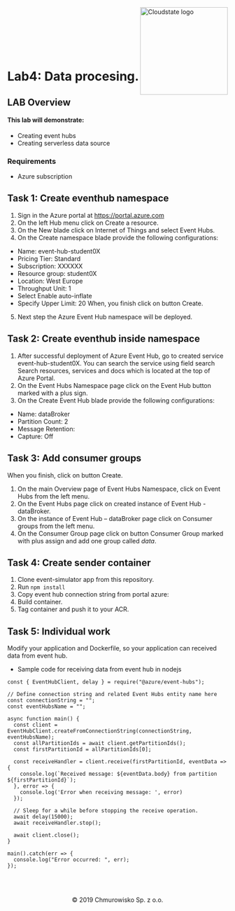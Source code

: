 <img src="../../img/logo.jpg" alt="Cloudstate logo" width="200" align="right">
<br><br>
<br><br>
<br><br>

# Lab4: Data procesing.

## LAB Overview

#### This lab will demonstrate:
* Creating event hubs
* Creating serverless data source


### Requirements
* Azure subscription

## Task 1: Create eventhub namespace

1.	Sign in the Azure portal at
https://portal.azure.com
2.	On the left Hub menu click on Create a resource.
3.	On the New blade click on Internet of Things and select Event Hubs.
4.	On the Create namespace blade provide the following configurations:
* Name: event-hub-student0X
* Pricing Tier: Standard
* Subscription: XXXXXX
* Resource group: student0X
* Location: West Europe
* Throughput Unit: 1
* Select Enable auto-inflate
* Specify Upper Limit: 20
When, you finish click on button Create.
5.	Next step the Azure Event Hub namespace will be deployed.

## Task 2: Create eventhub inside namespace

1. After successful deployment of Azure Event Hub, go to created service event-hub-student0X. 
You can search the service using field search Search resources, services and docs which is located at the top of Azure Portal.
2.	On the Event Hubs Namespace page click on the Event Hub button marked with a plus sign. 
3.	On the Create Event Hub blade provide the following configurations:
* Name: dataBroker
* Partition Count: 2
* Message Retention: 
* Capture: Off

## Task 3: Add consumer groups
When you finish, click on button Create.
1. On the main Overview page of Event Hubs Namespace, click on Event Hubs from the left menu.
2. On the Event Hubs page click on created instance of Event Hub - dataBroker.
3. On the instance of Event Hub – dataBroker page click on Consumer groups from the left menu.
4. On the Consumer Group page click on button Consumer Group marked with plus assign and add one group called *data*.

## Task 4: Create sender container

1. Clone event-simulator app from this repository.
2. Run <code>npm install</code>
3. Copy event hub connection string from portal azure:
4. Build container.
5. Tag container and push it to your ACR.

## Task 5: Individual work
Modify your application and Dockerfile, so your application can received data from event hub.
* Sample code for receiving data from event hub in nodejs

```
const { EventHubClient, delay } = require("@azure/event-hubs");

// Define connection string and related Event Hubs entity name here
const connectionString = "";
const eventHubsName = "";

async function main() {
  const client = EventHubClient.createFromConnectionString(connectionString, eventHubsName);
  const allPartitionIds = await client.getPartitionIds();
  const firstPartitionId = allPartitionIds[0];

  const receiveHandler = client.receive(firstPartitionId, eventData => {
    console.log(`Received message: ${eventData.body} from partition ${firstPartitionId}`);
  }, error => {
    console.log('Error when receiving message: ', error)
  });

  // Sleep for a while before stopping the receive operation.
  await delay(15000);
  await receiveHandler.stop();

  await client.close();
}

main().catch(err => {
  console.log("Error occurred: ", err);
});
```
<br><br>

<center><p>&copy; 2019 Chmurowisko Sp. z o.o.<p></center>
